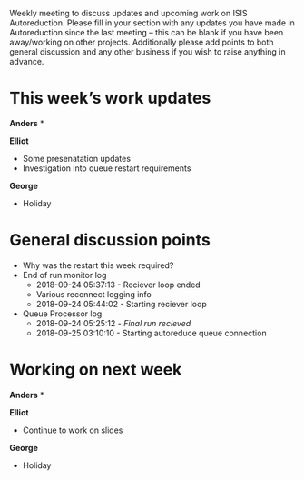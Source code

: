 Weekly meeting to discuss updates and upcoming work on ISIS Autoreduction.
Please fill in your section with any updates you have made in Autoreduction since the last meeting – this can be blank if you have been away/working on other projects. Additionally please add points to both general discussion and any other business if you wish to raise anything in advance.

This week’s work updates
========================

**Anders**
*

**Elliot**
* Some presenatation updates
* Investigation into queue restart requirements

**George**
* Holiday 

General discussion points
=========================

*  Why was the restart this week required? 
  * End of run monitor log 
    * 2018-09-24 05:37:13 - Reciever loop ended
    * Various reconnect logging info
    * 2018-09-24 05:44:02 - Starting reciever loop
  * Queue Processor log
    * 2018-09-24 05:25:12 - *Final run recieved*
    * 2018-09-25 03:10:10 - Starting autoreduce queue connection

  

Working on next week
====================

**Anders**
* 

**Elliot**
* Continue to work on slides

**George**
* Holiday
